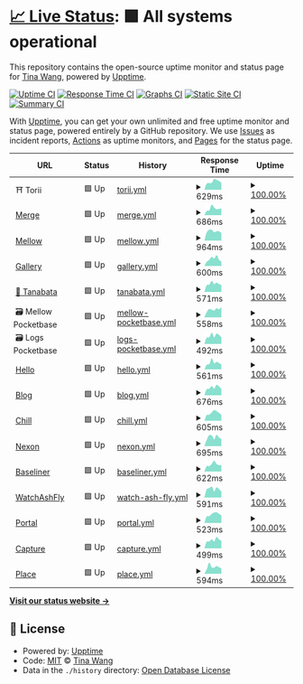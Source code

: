 # [📈 Live Status](https://tinawng.github.io/Upptime): <!--live status--> **🟩 All systems operational**

This repository contains the open-source uptime monitor and status page for [Tina Wang](tina.cafe), powered by [Upptime](https://github.com/upptime/upptime).

[![Uptime CI](https://github.com/tinawng/Upptime/workflows/Uptime%20CI/badge.svg)](https://github.com/tinawng/Upptime/actions?query=workflow%3A%22Uptime+CI%22)
[![Response Time CI](https://github.com/tinawng/Upptime/workflows/Response%20Time%20CI/badge.svg)](https://github.com/tinawng/Upptime/actions?query=workflow%3A%22Response+Time+CI%22)
[![Graphs CI](https://github.com/tinawng/Upptime/workflows/Graphs%20CI/badge.svg)](https://github.com/tinawng/Upptime/actions?query=workflow%3A%22Graphs+CI%22)
[![Static Site CI](https://github.com/tinawng/Upptime/workflows/Static%20Site%20CI/badge.svg)](https://github.com/tinawng/Upptime/actions?query=workflow%3A%22Static+Site+CI%22)
[![Summary CI](https://github.com/tinawng/Upptime/workflows/Summary%20CI/badge.svg)](https://github.com/tinawng/Upptime/actions?query=workflow%3A%22Summary+CI%22)

With [Upptime](https://upptime.js.org), you can get your own unlimited and free uptime monitor and status page, powered entirely by a GitHub repository. We use [Issues](https://github.com/tinawng/Upptime/issues) as incident reports, [Actions](https://github.com/tinawng/Upptime/actions) as uptime monitors, and [Pages](https://tinawng.github.io/Upptime) for the status page.

<!--start: status pages-->
<!-- This summary is generated by Upptime (https://github.com/upptime/upptime) -->
<!-- Do not edit this manually, your changes will be overwritten -->
<!-- prettier-ignore -->
| URL | Status | History | Response Time | Uptime |
| --- | ------ | ------- | ------------- | ------ |
| <img alt="" src="https://icons.duckduckgo.com/ip3/null.ico" height="13"> ⛩️ Torii | 🟩 Up | [torii.yml](https://github.com/tinawng/upptime/commits/HEAD/history/torii.yml) | <details><summary><img alt="Response time graph" src="./graphs/torii/response-time-week.png" height="20"> 629ms</summary><br><a href="https://tinawng.github.io/Upptime/history/torii"><img alt="Response time 718" src="https://img.shields.io/endpoint?url=https%3A%2F%2Fraw.githubusercontent.com%2Ftinawng%2Fupptime%2FHEAD%2Fapi%2Ftorii%2Fresponse-time.json"></a><br><a href="https://tinawng.github.io/Upptime/history/torii"><img alt="24-hour response time 539" src="https://img.shields.io/endpoint?url=https%3A%2F%2Fraw.githubusercontent.com%2Ftinawng%2Fupptime%2FHEAD%2Fapi%2Ftorii%2Fresponse-time-day.json"></a><br><a href="https://tinawng.github.io/Upptime/history/torii"><img alt="7-day response time 629" src="https://img.shields.io/endpoint?url=https%3A%2F%2Fraw.githubusercontent.com%2Ftinawng%2Fupptime%2FHEAD%2Fapi%2Ftorii%2Fresponse-time-week.json"></a><br><a href="https://tinawng.github.io/Upptime/history/torii"><img alt="30-day response time 670" src="https://img.shields.io/endpoint?url=https%3A%2F%2Fraw.githubusercontent.com%2Ftinawng%2Fupptime%2FHEAD%2Fapi%2Ftorii%2Fresponse-time-month.json"></a><br><a href="https://tinawng.github.io/Upptime/history/torii"><img alt="1-year response time 718" src="https://img.shields.io/endpoint?url=https%3A%2F%2Fraw.githubusercontent.com%2Ftinawng%2Fupptime%2FHEAD%2Fapi%2Ftorii%2Fresponse-time-year.json"></a></details> | <details><summary><a href="https://tinawng.github.io/Upptime/history/torii">100.00%</a></summary><a href="https://tinawng.github.io/Upptime/history/torii"><img alt="All-time uptime 51.62%" src="https://img.shields.io/endpoint?url=https%3A%2F%2Fraw.githubusercontent.com%2Ftinawng%2Fupptime%2FHEAD%2Fapi%2Ftorii%2Fuptime.json"></a><br><a href="https://tinawng.github.io/Upptime/history/torii"><img alt="24-hour uptime 100.00%" src="https://img.shields.io/endpoint?url=https%3A%2F%2Fraw.githubusercontent.com%2Ftinawng%2Fupptime%2FHEAD%2Fapi%2Ftorii%2Fuptime-day.json"></a><br><a href="https://tinawng.github.io/Upptime/history/torii"><img alt="7-day uptime 100.00%" src="https://img.shields.io/endpoint?url=https%3A%2F%2Fraw.githubusercontent.com%2Ftinawng%2Fupptime%2FHEAD%2Fapi%2Ftorii%2Fuptime-week.json"></a><br><a href="https://tinawng.github.io/Upptime/history/torii"><img alt="30-day uptime 100.00%" src="https://img.shields.io/endpoint?url=https%3A%2F%2Fraw.githubusercontent.com%2Ftinawng%2Fupptime%2FHEAD%2Fapi%2Ftorii%2Fuptime-month.json"></a><br><a href="https://tinawng.github.io/Upptime/history/torii"><img alt="1-year uptime 51.62%" src="https://img.shields.io/endpoint?url=https%3A%2F%2Fraw.githubusercontent.com%2Ftinawng%2Fupptime%2FHEAD%2Fapi%2Ftorii%2Fuptime-year.json"></a></details>
| <img alt="" src="https://icons.duckduckgo.com/ip3/merge.tina.cafe.ico" height="13"> [Merge](https://merge.tina.cafe/) | 🟩 Up | [merge.yml](https://github.com/tinawng/upptime/commits/HEAD/history/merge.yml) | <details><summary><img alt="Response time graph" src="./graphs/merge/response-time-week.png" height="20"> 686ms</summary><br><a href="https://tinawng.github.io/Upptime/history/merge"><img alt="Response time 676" src="https://img.shields.io/endpoint?url=https%3A%2F%2Fraw.githubusercontent.com%2Ftinawng%2Fupptime%2FHEAD%2Fapi%2Fmerge%2Fresponse-time.json"></a><br><a href="https://tinawng.github.io/Upptime/history/merge"><img alt="24-hour response time 705" src="https://img.shields.io/endpoint?url=https%3A%2F%2Fraw.githubusercontent.com%2Ftinawng%2Fupptime%2FHEAD%2Fapi%2Fmerge%2Fresponse-time-day.json"></a><br><a href="https://tinawng.github.io/Upptime/history/merge"><img alt="7-day response time 686" src="https://img.shields.io/endpoint?url=https%3A%2F%2Fraw.githubusercontent.com%2Ftinawng%2Fupptime%2FHEAD%2Fapi%2Fmerge%2Fresponse-time-week.json"></a><br><a href="https://tinawng.github.io/Upptime/history/merge"><img alt="30-day response time 656" src="https://img.shields.io/endpoint?url=https%3A%2F%2Fraw.githubusercontent.com%2Ftinawng%2Fupptime%2FHEAD%2Fapi%2Fmerge%2Fresponse-time-month.json"></a><br><a href="https://tinawng.github.io/Upptime/history/merge"><img alt="1-year response time 676" src="https://img.shields.io/endpoint?url=https%3A%2F%2Fraw.githubusercontent.com%2Ftinawng%2Fupptime%2FHEAD%2Fapi%2Fmerge%2Fresponse-time-year.json"></a></details> | <details><summary><a href="https://tinawng.github.io/Upptime/history/merge">100.00%</a></summary><a href="https://tinawng.github.io/Upptime/history/merge"><img alt="All-time uptime 100.00%" src="https://img.shields.io/endpoint?url=https%3A%2F%2Fraw.githubusercontent.com%2Ftinawng%2Fupptime%2FHEAD%2Fapi%2Fmerge%2Fuptime.json"></a><br><a href="https://tinawng.github.io/Upptime/history/merge"><img alt="24-hour uptime 100.00%" src="https://img.shields.io/endpoint?url=https%3A%2F%2Fraw.githubusercontent.com%2Ftinawng%2Fupptime%2FHEAD%2Fapi%2Fmerge%2Fuptime-day.json"></a><br><a href="https://tinawng.github.io/Upptime/history/merge"><img alt="7-day uptime 100.00%" src="https://img.shields.io/endpoint?url=https%3A%2F%2Fraw.githubusercontent.com%2Ftinawng%2Fupptime%2FHEAD%2Fapi%2Fmerge%2Fuptime-week.json"></a><br><a href="https://tinawng.github.io/Upptime/history/merge"><img alt="30-day uptime 100.00%" src="https://img.shields.io/endpoint?url=https%3A%2F%2Fraw.githubusercontent.com%2Ftinawng%2Fupptime%2FHEAD%2Fapi%2Fmerge%2Fuptime-month.json"></a><br><a href="https://tinawng.github.io/Upptime/history/merge"><img alt="1-year uptime 100.00%" src="https://img.shields.io/endpoint?url=https%3A%2F%2Fraw.githubusercontent.com%2Ftinawng%2Fupptime%2FHEAD%2Fapi%2Fmerge%2Fuptime-year.json"></a></details>
| <img alt="" src="https://icons.duckduckgo.com/ip3/mellow.tina.cafe.ico" height="13"> [Mellow](https://mellow.tina.cafe/) | 🟩 Up | [mellow.yml](https://github.com/tinawng/upptime/commits/HEAD/history/mellow.yml) | <details><summary><img alt="Response time graph" src="./graphs/mellow/response-time-week.png" height="20"> 964ms</summary><br><a href="https://tinawng.github.io/Upptime/history/mellow"><img alt="Response time 805" src="https://img.shields.io/endpoint?url=https%3A%2F%2Fraw.githubusercontent.com%2Ftinawng%2Fupptime%2FHEAD%2Fapi%2Fmellow%2Fresponse-time.json"></a><br><a href="https://tinawng.github.io/Upptime/history/mellow"><img alt="24-hour response time 790" src="https://img.shields.io/endpoint?url=https%3A%2F%2Fraw.githubusercontent.com%2Ftinawng%2Fupptime%2FHEAD%2Fapi%2Fmellow%2Fresponse-time-day.json"></a><br><a href="https://tinawng.github.io/Upptime/history/mellow"><img alt="7-day response time 964" src="https://img.shields.io/endpoint?url=https%3A%2F%2Fraw.githubusercontent.com%2Ftinawng%2Fupptime%2FHEAD%2Fapi%2Fmellow%2Fresponse-time-week.json"></a><br><a href="https://tinawng.github.io/Upptime/history/mellow"><img alt="30-day response time 1031" src="https://img.shields.io/endpoint?url=https%3A%2F%2Fraw.githubusercontent.com%2Ftinawng%2Fupptime%2FHEAD%2Fapi%2Fmellow%2Fresponse-time-month.json"></a><br><a href="https://tinawng.github.io/Upptime/history/mellow"><img alt="1-year response time 805" src="https://img.shields.io/endpoint?url=https%3A%2F%2Fraw.githubusercontent.com%2Ftinawng%2Fupptime%2FHEAD%2Fapi%2Fmellow%2Fresponse-time-year.json"></a></details> | <details><summary><a href="https://tinawng.github.io/Upptime/history/mellow">100.00%</a></summary><a href="https://tinawng.github.io/Upptime/history/mellow"><img alt="All-time uptime 99.99%" src="https://img.shields.io/endpoint?url=https%3A%2F%2Fraw.githubusercontent.com%2Ftinawng%2Fupptime%2FHEAD%2Fapi%2Fmellow%2Fuptime.json"></a><br><a href="https://tinawng.github.io/Upptime/history/mellow"><img alt="24-hour uptime 100.00%" src="https://img.shields.io/endpoint?url=https%3A%2F%2Fraw.githubusercontent.com%2Ftinawng%2Fupptime%2FHEAD%2Fapi%2Fmellow%2Fuptime-day.json"></a><br><a href="https://tinawng.github.io/Upptime/history/mellow"><img alt="7-day uptime 100.00%" src="https://img.shields.io/endpoint?url=https%3A%2F%2Fraw.githubusercontent.com%2Ftinawng%2Fupptime%2FHEAD%2Fapi%2Fmellow%2Fuptime-week.json"></a><br><a href="https://tinawng.github.io/Upptime/history/mellow"><img alt="30-day uptime 100.00%" src="https://img.shields.io/endpoint?url=https%3A%2F%2Fraw.githubusercontent.com%2Ftinawng%2Fupptime%2FHEAD%2Fapi%2Fmellow%2Fuptime-month.json"></a><br><a href="https://tinawng.github.io/Upptime/history/mellow"><img alt="1-year uptime 99.99%" src="https://img.shields.io/endpoint?url=https%3A%2F%2Fraw.githubusercontent.com%2Ftinawng%2Fupptime%2FHEAD%2Fapi%2Fmellow%2Fuptime-year.json"></a></details>
| <img alt="" src="https://icons.duckduckgo.com/ip3/gallery.tina.cafe.ico" height="13"> [Gallery](https://gallery.tina.cafe/) | 🟩 Up | [gallery.yml](https://github.com/tinawng/upptime/commits/HEAD/history/gallery.yml) | <details><summary><img alt="Response time graph" src="./graphs/gallery/response-time-week.png" height="20"> 600ms</summary><br><a href="https://tinawng.github.io/Upptime/history/gallery"><img alt="Response time 647" src="https://img.shields.io/endpoint?url=https%3A%2F%2Fraw.githubusercontent.com%2Ftinawng%2Fupptime%2FHEAD%2Fapi%2Fgallery%2Fresponse-time.json"></a><br><a href="https://tinawng.github.io/Upptime/history/gallery"><img alt="24-hour response time 383" src="https://img.shields.io/endpoint?url=https%3A%2F%2Fraw.githubusercontent.com%2Ftinawng%2Fupptime%2FHEAD%2Fapi%2Fgallery%2Fresponse-time-day.json"></a><br><a href="https://tinawng.github.io/Upptime/history/gallery"><img alt="7-day response time 600" src="https://img.shields.io/endpoint?url=https%3A%2F%2Fraw.githubusercontent.com%2Ftinawng%2Fupptime%2FHEAD%2Fapi%2Fgallery%2Fresponse-time-week.json"></a><br><a href="https://tinawng.github.io/Upptime/history/gallery"><img alt="30-day response time 625" src="https://img.shields.io/endpoint?url=https%3A%2F%2Fraw.githubusercontent.com%2Ftinawng%2Fupptime%2FHEAD%2Fapi%2Fgallery%2Fresponse-time-month.json"></a><br><a href="https://tinawng.github.io/Upptime/history/gallery"><img alt="1-year response time 647" src="https://img.shields.io/endpoint?url=https%3A%2F%2Fraw.githubusercontent.com%2Ftinawng%2Fupptime%2FHEAD%2Fapi%2Fgallery%2Fresponse-time-year.json"></a></details> | <details><summary><a href="https://tinawng.github.io/Upptime/history/gallery">100.00%</a></summary><a href="https://tinawng.github.io/Upptime/history/gallery"><img alt="All-time uptime 99.97%" src="https://img.shields.io/endpoint?url=https%3A%2F%2Fraw.githubusercontent.com%2Ftinawng%2Fupptime%2FHEAD%2Fapi%2Fgallery%2Fuptime.json"></a><br><a href="https://tinawng.github.io/Upptime/history/gallery"><img alt="24-hour uptime 100.00%" src="https://img.shields.io/endpoint?url=https%3A%2F%2Fraw.githubusercontent.com%2Ftinawng%2Fupptime%2FHEAD%2Fapi%2Fgallery%2Fuptime-day.json"></a><br><a href="https://tinawng.github.io/Upptime/history/gallery"><img alt="7-day uptime 100.00%" src="https://img.shields.io/endpoint?url=https%3A%2F%2Fraw.githubusercontent.com%2Ftinawng%2Fupptime%2FHEAD%2Fapi%2Fgallery%2Fuptime-week.json"></a><br><a href="https://tinawng.github.io/Upptime/history/gallery"><img alt="30-day uptime 100.00%" src="https://img.shields.io/endpoint?url=https%3A%2F%2Fraw.githubusercontent.com%2Ftinawng%2Fupptime%2FHEAD%2Fapi%2Fgallery%2Fuptime-month.json"></a><br><a href="https://tinawng.github.io/Upptime/history/gallery"><img alt="1-year uptime 99.97%" src="https://img.shields.io/endpoint?url=https%3A%2F%2Fraw.githubusercontent.com%2Ftinawng%2Fupptime%2FHEAD%2Fapi%2Fgallery%2Fuptime-year.json"></a></details>
| <img alt="" src="https://icons.duckduckgo.com/ip3/tanabata.tina.cafe.ico" height="13"> [🎋 Tanabata](https://tanabata.tina.cafe/ping) | 🟩 Up | [tanabata.yml](https://github.com/tinawng/upptime/commits/HEAD/history/tanabata.yml) | <details><summary><img alt="Response time graph" src="./graphs/tanabata/response-time-week.png" height="20"> 571ms</summary><br><a href="https://tinawng.github.io/Upptime/history/tanabata"><img alt="Response time 646" src="https://img.shields.io/endpoint?url=https%3A%2F%2Fraw.githubusercontent.com%2Ftinawng%2Fupptime%2FHEAD%2Fapi%2Ftanabata%2Fresponse-time.json"></a><br><a href="https://tinawng.github.io/Upptime/history/tanabata"><img alt="24-hour response time 485" src="https://img.shields.io/endpoint?url=https%3A%2F%2Fraw.githubusercontent.com%2Ftinawng%2Fupptime%2FHEAD%2Fapi%2Ftanabata%2Fresponse-time-day.json"></a><br><a href="https://tinawng.github.io/Upptime/history/tanabata"><img alt="7-day response time 571" src="https://img.shields.io/endpoint?url=https%3A%2F%2Fraw.githubusercontent.com%2Ftinawng%2Fupptime%2FHEAD%2Fapi%2Ftanabata%2Fresponse-time-week.json"></a><br><a href="https://tinawng.github.io/Upptime/history/tanabata"><img alt="30-day response time 654" src="https://img.shields.io/endpoint?url=https%3A%2F%2Fraw.githubusercontent.com%2Ftinawng%2Fupptime%2FHEAD%2Fapi%2Ftanabata%2Fresponse-time-month.json"></a><br><a href="https://tinawng.github.io/Upptime/history/tanabata"><img alt="1-year response time 646" src="https://img.shields.io/endpoint?url=https%3A%2F%2Fraw.githubusercontent.com%2Ftinawng%2Fupptime%2FHEAD%2Fapi%2Ftanabata%2Fresponse-time-year.json"></a></details> | <details><summary><a href="https://tinawng.github.io/Upptime/history/tanabata">100.00%</a></summary><a href="https://tinawng.github.io/Upptime/history/tanabata"><img alt="All-time uptime 99.94%" src="https://img.shields.io/endpoint?url=https%3A%2F%2Fraw.githubusercontent.com%2Ftinawng%2Fupptime%2FHEAD%2Fapi%2Ftanabata%2Fuptime.json"></a><br><a href="https://tinawng.github.io/Upptime/history/tanabata"><img alt="24-hour uptime 100.00%" src="https://img.shields.io/endpoint?url=https%3A%2F%2Fraw.githubusercontent.com%2Ftinawng%2Fupptime%2FHEAD%2Fapi%2Ftanabata%2Fuptime-day.json"></a><br><a href="https://tinawng.github.io/Upptime/history/tanabata"><img alt="7-day uptime 100.00%" src="https://img.shields.io/endpoint?url=https%3A%2F%2Fraw.githubusercontent.com%2Ftinawng%2Fupptime%2FHEAD%2Fapi%2Ftanabata%2Fuptime-week.json"></a><br><a href="https://tinawng.github.io/Upptime/history/tanabata"><img alt="30-day uptime 100.00%" src="https://img.shields.io/endpoint?url=https%3A%2F%2Fraw.githubusercontent.com%2Ftinawng%2Fupptime%2FHEAD%2Fapi%2Ftanabata%2Fuptime-month.json"></a><br><a href="https://tinawng.github.io/Upptime/history/tanabata"><img alt="1-year uptime 99.94%" src="https://img.shields.io/endpoint?url=https%3A%2F%2Fraw.githubusercontent.com%2Ftinawng%2Fupptime%2FHEAD%2Fapi%2Ftanabata%2Fuptime-year.json"></a></details>
| <img alt="" src="https://icons.duckduckgo.com/ip3/null.ico" height="13"> 🗃️ Mellow Pocketbase | 🟩 Up | [mellow-pocketbase.yml](https://github.com/tinawng/upptime/commits/HEAD/history/mellow-pocketbase.yml) | <details><summary><img alt="Response time graph" src="./graphs/mellow-pocketbase/response-time-week.png" height="20"> 558ms</summary><br><a href="https://tinawng.github.io/Upptime/history/mellow-pocketbase"><img alt="Response time 635" src="https://img.shields.io/endpoint?url=https%3A%2F%2Fraw.githubusercontent.com%2Ftinawng%2Fupptime%2FHEAD%2Fapi%2Fmellow-pocketbase%2Fresponse-time.json"></a><br><a href="https://tinawng.github.io/Upptime/history/mellow-pocketbase"><img alt="24-hour response time 732" src="https://img.shields.io/endpoint?url=https%3A%2F%2Fraw.githubusercontent.com%2Ftinawng%2Fupptime%2FHEAD%2Fapi%2Fmellow-pocketbase%2Fresponse-time-day.json"></a><br><a href="https://tinawng.github.io/Upptime/history/mellow-pocketbase"><img alt="7-day response time 558" src="https://img.shields.io/endpoint?url=https%3A%2F%2Fraw.githubusercontent.com%2Ftinawng%2Fupptime%2FHEAD%2Fapi%2Fmellow-pocketbase%2Fresponse-time-week.json"></a><br><a href="https://tinawng.github.io/Upptime/history/mellow-pocketbase"><img alt="30-day response time 593" src="https://img.shields.io/endpoint?url=https%3A%2F%2Fraw.githubusercontent.com%2Ftinawng%2Fupptime%2FHEAD%2Fapi%2Fmellow-pocketbase%2Fresponse-time-month.json"></a><br><a href="https://tinawng.github.io/Upptime/history/mellow-pocketbase"><img alt="1-year response time 635" src="https://img.shields.io/endpoint?url=https%3A%2F%2Fraw.githubusercontent.com%2Ftinawng%2Fupptime%2FHEAD%2Fapi%2Fmellow-pocketbase%2Fresponse-time-year.json"></a></details> | <details><summary><a href="https://tinawng.github.io/Upptime/history/mellow-pocketbase">100.00%</a></summary><a href="https://tinawng.github.io/Upptime/history/mellow-pocketbase"><img alt="All-time uptime 99.89%" src="https://img.shields.io/endpoint?url=https%3A%2F%2Fraw.githubusercontent.com%2Ftinawng%2Fupptime%2FHEAD%2Fapi%2Fmellow-pocketbase%2Fuptime.json"></a><br><a href="https://tinawng.github.io/Upptime/history/mellow-pocketbase"><img alt="24-hour uptime 100.00%" src="https://img.shields.io/endpoint?url=https%3A%2F%2Fraw.githubusercontent.com%2Ftinawng%2Fupptime%2FHEAD%2Fapi%2Fmellow-pocketbase%2Fuptime-day.json"></a><br><a href="https://tinawng.github.io/Upptime/history/mellow-pocketbase"><img alt="7-day uptime 100.00%" src="https://img.shields.io/endpoint?url=https%3A%2F%2Fraw.githubusercontent.com%2Ftinawng%2Fupptime%2FHEAD%2Fapi%2Fmellow-pocketbase%2Fuptime-week.json"></a><br><a href="https://tinawng.github.io/Upptime/history/mellow-pocketbase"><img alt="30-day uptime 100.00%" src="https://img.shields.io/endpoint?url=https%3A%2F%2Fraw.githubusercontent.com%2Ftinawng%2Fupptime%2FHEAD%2Fapi%2Fmellow-pocketbase%2Fuptime-month.json"></a><br><a href="https://tinawng.github.io/Upptime/history/mellow-pocketbase"><img alt="1-year uptime 99.89%" src="https://img.shields.io/endpoint?url=https%3A%2F%2Fraw.githubusercontent.com%2Ftinawng%2Fupptime%2FHEAD%2Fapi%2Fmellow-pocketbase%2Fuptime-year.json"></a></details>
| <img alt="" src="https://icons.duckduckgo.com/ip3/null.ico" height="13"> 🗃️ Logs Pocketbase | 🟩 Up | [logs-pocketbase.yml](https://github.com/tinawng/upptime/commits/HEAD/history/logs-pocketbase.yml) | <details><summary><img alt="Response time graph" src="./graphs/logs-pocketbase/response-time-week.png" height="20"> 492ms</summary><br><a href="https://tinawng.github.io/Upptime/history/logs-pocketbase"><img alt="Response time 623" src="https://img.shields.io/endpoint?url=https%3A%2F%2Fraw.githubusercontent.com%2Ftinawng%2Fupptime%2FHEAD%2Fapi%2Flogs-pocketbase%2Fresponse-time.json"></a><br><a href="https://tinawng.github.io/Upptime/history/logs-pocketbase"><img alt="24-hour response time 393" src="https://img.shields.io/endpoint?url=https%3A%2F%2Fraw.githubusercontent.com%2Ftinawng%2Fupptime%2FHEAD%2Fapi%2Flogs-pocketbase%2Fresponse-time-day.json"></a><br><a href="https://tinawng.github.io/Upptime/history/logs-pocketbase"><img alt="7-day response time 492" src="https://img.shields.io/endpoint?url=https%3A%2F%2Fraw.githubusercontent.com%2Ftinawng%2Fupptime%2FHEAD%2Fapi%2Flogs-pocketbase%2Fresponse-time-week.json"></a><br><a href="https://tinawng.github.io/Upptime/history/logs-pocketbase"><img alt="30-day response time 582" src="https://img.shields.io/endpoint?url=https%3A%2F%2Fraw.githubusercontent.com%2Ftinawng%2Fupptime%2FHEAD%2Fapi%2Flogs-pocketbase%2Fresponse-time-month.json"></a><br><a href="https://tinawng.github.io/Upptime/history/logs-pocketbase"><img alt="1-year response time 623" src="https://img.shields.io/endpoint?url=https%3A%2F%2Fraw.githubusercontent.com%2Ftinawng%2Fupptime%2FHEAD%2Fapi%2Flogs-pocketbase%2Fresponse-time-year.json"></a></details> | <details><summary><a href="https://tinawng.github.io/Upptime/history/logs-pocketbase">100.00%</a></summary><a href="https://tinawng.github.io/Upptime/history/logs-pocketbase"><img alt="All-time uptime 99.89%" src="https://img.shields.io/endpoint?url=https%3A%2F%2Fraw.githubusercontent.com%2Ftinawng%2Fupptime%2FHEAD%2Fapi%2Flogs-pocketbase%2Fuptime.json"></a><br><a href="https://tinawng.github.io/Upptime/history/logs-pocketbase"><img alt="24-hour uptime 100.00%" src="https://img.shields.io/endpoint?url=https%3A%2F%2Fraw.githubusercontent.com%2Ftinawng%2Fupptime%2FHEAD%2Fapi%2Flogs-pocketbase%2Fuptime-day.json"></a><br><a href="https://tinawng.github.io/Upptime/history/logs-pocketbase"><img alt="7-day uptime 100.00%" src="https://img.shields.io/endpoint?url=https%3A%2F%2Fraw.githubusercontent.com%2Ftinawng%2Fupptime%2FHEAD%2Fapi%2Flogs-pocketbase%2Fuptime-week.json"></a><br><a href="https://tinawng.github.io/Upptime/history/logs-pocketbase"><img alt="30-day uptime 100.00%" src="https://img.shields.io/endpoint?url=https%3A%2F%2Fraw.githubusercontent.com%2Ftinawng%2Fupptime%2FHEAD%2Fapi%2Flogs-pocketbase%2Fuptime-month.json"></a><br><a href="https://tinawng.github.io/Upptime/history/logs-pocketbase"><img alt="1-year uptime 99.89%" src="https://img.shields.io/endpoint?url=https%3A%2F%2Fraw.githubusercontent.com%2Ftinawng%2Fupptime%2FHEAD%2Fapi%2Flogs-pocketbase%2Fuptime-year.json"></a></details>
| <img alt="" src="https://icons.duckduckgo.com/ip3/www.tina.cafe.ico" height="13"> [Hello](https://www.tina.cafe/) | 🟩 Up | [hello.yml](https://github.com/tinawng/upptime/commits/HEAD/history/hello.yml) | <details><summary><img alt="Response time graph" src="./graphs/hello/response-time-week.png" height="20"> 561ms</summary><br><a href="https://tinawng.github.io/Upptime/history/hello"><img alt="Response time 634" src="https://img.shields.io/endpoint?url=https%3A%2F%2Fraw.githubusercontent.com%2Ftinawng%2Fupptime%2FHEAD%2Fapi%2Fhello%2Fresponse-time.json"></a><br><a href="https://tinawng.github.io/Upptime/history/hello"><img alt="24-hour response time 405" src="https://img.shields.io/endpoint?url=https%3A%2F%2Fraw.githubusercontent.com%2Ftinawng%2Fupptime%2FHEAD%2Fapi%2Fhello%2Fresponse-time-day.json"></a><br><a href="https://tinawng.github.io/Upptime/history/hello"><img alt="7-day response time 561" src="https://img.shields.io/endpoint?url=https%3A%2F%2Fraw.githubusercontent.com%2Ftinawng%2Fupptime%2FHEAD%2Fapi%2Fhello%2Fresponse-time-week.json"></a><br><a href="https://tinawng.github.io/Upptime/history/hello"><img alt="30-day response time 654" src="https://img.shields.io/endpoint?url=https%3A%2F%2Fraw.githubusercontent.com%2Ftinawng%2Fupptime%2FHEAD%2Fapi%2Fhello%2Fresponse-time-month.json"></a><br><a href="https://tinawng.github.io/Upptime/history/hello"><img alt="1-year response time 634" src="https://img.shields.io/endpoint?url=https%3A%2F%2Fraw.githubusercontent.com%2Ftinawng%2Fupptime%2FHEAD%2Fapi%2Fhello%2Fresponse-time-year.json"></a></details> | <details><summary><a href="https://tinawng.github.io/Upptime/history/hello">100.00%</a></summary><a href="https://tinawng.github.io/Upptime/history/hello"><img alt="All-time uptime 99.94%" src="https://img.shields.io/endpoint?url=https%3A%2F%2Fraw.githubusercontent.com%2Ftinawng%2Fupptime%2FHEAD%2Fapi%2Fhello%2Fuptime.json"></a><br><a href="https://tinawng.github.io/Upptime/history/hello"><img alt="24-hour uptime 100.00%" src="https://img.shields.io/endpoint?url=https%3A%2F%2Fraw.githubusercontent.com%2Ftinawng%2Fupptime%2FHEAD%2Fapi%2Fhello%2Fuptime-day.json"></a><br><a href="https://tinawng.github.io/Upptime/history/hello"><img alt="7-day uptime 100.00%" src="https://img.shields.io/endpoint?url=https%3A%2F%2Fraw.githubusercontent.com%2Ftinawng%2Fupptime%2FHEAD%2Fapi%2Fhello%2Fuptime-week.json"></a><br><a href="https://tinawng.github.io/Upptime/history/hello"><img alt="30-day uptime 100.00%" src="https://img.shields.io/endpoint?url=https%3A%2F%2Fraw.githubusercontent.com%2Ftinawng%2Fupptime%2FHEAD%2Fapi%2Fhello%2Fuptime-month.json"></a><br><a href="https://tinawng.github.io/Upptime/history/hello"><img alt="1-year uptime 99.94%" src="https://img.shields.io/endpoint?url=https%3A%2F%2Fraw.githubusercontent.com%2Ftinawng%2Fupptime%2FHEAD%2Fapi%2Fhello%2Fuptime-year.json"></a></details>
| <img alt="" src="https://icons.duckduckgo.com/ip3/blog.tina.cafe.ico" height="13"> [Blog](https://blog.tina.cafe/) | 🟩 Up | [blog.yml](https://github.com/tinawng/upptime/commits/HEAD/history/blog.yml) | <details><summary><img alt="Response time graph" src="./graphs/blog/response-time-week.png" height="20"> 676ms</summary><br><a href="https://tinawng.github.io/Upptime/history/blog"><img alt="Response time 811" src="https://img.shields.io/endpoint?url=https%3A%2F%2Fraw.githubusercontent.com%2Ftinawng%2Fupptime%2FHEAD%2Fapi%2Fblog%2Fresponse-time.json"></a><br><a href="https://tinawng.github.io/Upptime/history/blog"><img alt="24-hour response time 555" src="https://img.shields.io/endpoint?url=https%3A%2F%2Fraw.githubusercontent.com%2Ftinawng%2Fupptime%2FHEAD%2Fapi%2Fblog%2Fresponse-time-day.json"></a><br><a href="https://tinawng.github.io/Upptime/history/blog"><img alt="7-day response time 676" src="https://img.shields.io/endpoint?url=https%3A%2F%2Fraw.githubusercontent.com%2Ftinawng%2Fupptime%2FHEAD%2Fapi%2Fblog%2Fresponse-time-week.json"></a><br><a href="https://tinawng.github.io/Upptime/history/blog"><img alt="30-day response time 770" src="https://img.shields.io/endpoint?url=https%3A%2F%2Fraw.githubusercontent.com%2Ftinawng%2Fupptime%2FHEAD%2Fapi%2Fblog%2Fresponse-time-month.json"></a><br><a href="https://tinawng.github.io/Upptime/history/blog"><img alt="1-year response time 811" src="https://img.shields.io/endpoint?url=https%3A%2F%2Fraw.githubusercontent.com%2Ftinawng%2Fupptime%2FHEAD%2Fapi%2Fblog%2Fresponse-time-year.json"></a></details> | <details><summary><a href="https://tinawng.github.io/Upptime/history/blog">100.00%</a></summary><a href="https://tinawng.github.io/Upptime/history/blog"><img alt="All-time uptime 99.94%" src="https://img.shields.io/endpoint?url=https%3A%2F%2Fraw.githubusercontent.com%2Ftinawng%2Fupptime%2FHEAD%2Fapi%2Fblog%2Fuptime.json"></a><br><a href="https://tinawng.github.io/Upptime/history/blog"><img alt="24-hour uptime 100.00%" src="https://img.shields.io/endpoint?url=https%3A%2F%2Fraw.githubusercontent.com%2Ftinawng%2Fupptime%2FHEAD%2Fapi%2Fblog%2Fuptime-day.json"></a><br><a href="https://tinawng.github.io/Upptime/history/blog"><img alt="7-day uptime 100.00%" src="https://img.shields.io/endpoint?url=https%3A%2F%2Fraw.githubusercontent.com%2Ftinawng%2Fupptime%2FHEAD%2Fapi%2Fblog%2Fuptime-week.json"></a><br><a href="https://tinawng.github.io/Upptime/history/blog"><img alt="30-day uptime 100.00%" src="https://img.shields.io/endpoint?url=https%3A%2F%2Fraw.githubusercontent.com%2Ftinawng%2Fupptime%2FHEAD%2Fapi%2Fblog%2Fuptime-month.json"></a><br><a href="https://tinawng.github.io/Upptime/history/blog"><img alt="1-year uptime 99.94%" src="https://img.shields.io/endpoint?url=https%3A%2F%2Fraw.githubusercontent.com%2Ftinawng%2Fupptime%2FHEAD%2Fapi%2Fblog%2Fuptime-year.json"></a></details>
| <img alt="" src="https://icons.duckduckgo.com/ip3/chill.tina.cafe.ico" height="13"> [Chill](https://chill.tina.cafe/) | 🟩 Up | [chill.yml](https://github.com/tinawng/upptime/commits/HEAD/history/chill.yml) | <details><summary><img alt="Response time graph" src="./graphs/chill/response-time-week.png" height="20"> 605ms</summary><br><a href="https://tinawng.github.io/Upptime/history/chill"><img alt="Response time 698" src="https://img.shields.io/endpoint?url=https%3A%2F%2Fraw.githubusercontent.com%2Ftinawng%2Fupptime%2FHEAD%2Fapi%2Fchill%2Fresponse-time.json"></a><br><a href="https://tinawng.github.io/Upptime/history/chill"><img alt="24-hour response time 462" src="https://img.shields.io/endpoint?url=https%3A%2F%2Fraw.githubusercontent.com%2Ftinawng%2Fupptime%2FHEAD%2Fapi%2Fchill%2Fresponse-time-day.json"></a><br><a href="https://tinawng.github.io/Upptime/history/chill"><img alt="7-day response time 605" src="https://img.shields.io/endpoint?url=https%3A%2F%2Fraw.githubusercontent.com%2Ftinawng%2Fupptime%2FHEAD%2Fapi%2Fchill%2Fresponse-time-week.json"></a><br><a href="https://tinawng.github.io/Upptime/history/chill"><img alt="30-day response time 684" src="https://img.shields.io/endpoint?url=https%3A%2F%2Fraw.githubusercontent.com%2Ftinawng%2Fupptime%2FHEAD%2Fapi%2Fchill%2Fresponse-time-month.json"></a><br><a href="https://tinawng.github.io/Upptime/history/chill"><img alt="1-year response time 698" src="https://img.shields.io/endpoint?url=https%3A%2F%2Fraw.githubusercontent.com%2Ftinawng%2Fupptime%2FHEAD%2Fapi%2Fchill%2Fresponse-time-year.json"></a></details> | <details><summary><a href="https://tinawng.github.io/Upptime/history/chill">100.00%</a></summary><a href="https://tinawng.github.io/Upptime/history/chill"><img alt="All-time uptime 99.94%" src="https://img.shields.io/endpoint?url=https%3A%2F%2Fraw.githubusercontent.com%2Ftinawng%2Fupptime%2FHEAD%2Fapi%2Fchill%2Fuptime.json"></a><br><a href="https://tinawng.github.io/Upptime/history/chill"><img alt="24-hour uptime 100.00%" src="https://img.shields.io/endpoint?url=https%3A%2F%2Fraw.githubusercontent.com%2Ftinawng%2Fupptime%2FHEAD%2Fapi%2Fchill%2Fuptime-day.json"></a><br><a href="https://tinawng.github.io/Upptime/history/chill"><img alt="7-day uptime 100.00%" src="https://img.shields.io/endpoint?url=https%3A%2F%2Fraw.githubusercontent.com%2Ftinawng%2Fupptime%2FHEAD%2Fapi%2Fchill%2Fuptime-week.json"></a><br><a href="https://tinawng.github.io/Upptime/history/chill"><img alt="30-day uptime 100.00%" src="https://img.shields.io/endpoint?url=https%3A%2F%2Fraw.githubusercontent.com%2Ftinawng%2Fupptime%2FHEAD%2Fapi%2Fchill%2Fuptime-month.json"></a><br><a href="https://tinawng.github.io/Upptime/history/chill"><img alt="1-year uptime 99.94%" src="https://img.shields.io/endpoint?url=https%3A%2F%2Fraw.githubusercontent.com%2Ftinawng%2Fupptime%2FHEAD%2Fapi%2Fchill%2Fuptime-year.json"></a></details>
| <img alt="" src="https://icons.duckduckgo.com/ip3/nexon.tina.cafe.ico" height="13"> [Nexon](https://nexon.tina.cafe/) | 🟩 Up | [nexon.yml](https://github.com/tinawng/upptime/commits/HEAD/history/nexon.yml) | <details><summary><img alt="Response time graph" src="./graphs/nexon/response-time-week.png" height="20"> 695ms</summary><br><a href="https://tinawng.github.io/Upptime/history/nexon"><img alt="Response time 802" src="https://img.shields.io/endpoint?url=https%3A%2F%2Fraw.githubusercontent.com%2Ftinawng%2Fupptime%2FHEAD%2Fapi%2Fnexon%2Fresponse-time.json"></a><br><a href="https://tinawng.github.io/Upptime/history/nexon"><img alt="24-hour response time 564" src="https://img.shields.io/endpoint?url=https%3A%2F%2Fraw.githubusercontent.com%2Ftinawng%2Fupptime%2FHEAD%2Fapi%2Fnexon%2Fresponse-time-day.json"></a><br><a href="https://tinawng.github.io/Upptime/history/nexon"><img alt="7-day response time 695" src="https://img.shields.io/endpoint?url=https%3A%2F%2Fraw.githubusercontent.com%2Ftinawng%2Fupptime%2FHEAD%2Fapi%2Fnexon%2Fresponse-time-week.json"></a><br><a href="https://tinawng.github.io/Upptime/history/nexon"><img alt="30-day response time 806" src="https://img.shields.io/endpoint?url=https%3A%2F%2Fraw.githubusercontent.com%2Ftinawng%2Fupptime%2FHEAD%2Fapi%2Fnexon%2Fresponse-time-month.json"></a><br><a href="https://tinawng.github.io/Upptime/history/nexon"><img alt="1-year response time 802" src="https://img.shields.io/endpoint?url=https%3A%2F%2Fraw.githubusercontent.com%2Ftinawng%2Fupptime%2FHEAD%2Fapi%2Fnexon%2Fresponse-time-year.json"></a></details> | <details><summary><a href="https://tinawng.github.io/Upptime/history/nexon">100.00%</a></summary><a href="https://tinawng.github.io/Upptime/history/nexon"><img alt="All-time uptime 99.93%" src="https://img.shields.io/endpoint?url=https%3A%2F%2Fraw.githubusercontent.com%2Ftinawng%2Fupptime%2FHEAD%2Fapi%2Fnexon%2Fuptime.json"></a><br><a href="https://tinawng.github.io/Upptime/history/nexon"><img alt="24-hour uptime 100.00%" src="https://img.shields.io/endpoint?url=https%3A%2F%2Fraw.githubusercontent.com%2Ftinawng%2Fupptime%2FHEAD%2Fapi%2Fnexon%2Fuptime-day.json"></a><br><a href="https://tinawng.github.io/Upptime/history/nexon"><img alt="7-day uptime 100.00%" src="https://img.shields.io/endpoint?url=https%3A%2F%2Fraw.githubusercontent.com%2Ftinawng%2Fupptime%2FHEAD%2Fapi%2Fnexon%2Fuptime-week.json"></a><br><a href="https://tinawng.github.io/Upptime/history/nexon"><img alt="30-day uptime 100.00%" src="https://img.shields.io/endpoint?url=https%3A%2F%2Fraw.githubusercontent.com%2Ftinawng%2Fupptime%2FHEAD%2Fapi%2Fnexon%2Fuptime-month.json"></a><br><a href="https://tinawng.github.io/Upptime/history/nexon"><img alt="1-year uptime 99.93%" src="https://img.shields.io/endpoint?url=https%3A%2F%2Fraw.githubusercontent.com%2Ftinawng%2Fupptime%2FHEAD%2Fapi%2Fnexon%2Fuptime-year.json"></a></details>
| <img alt="" src="https://icons.duckduckgo.com/ip3/baseliner.tina.cafe.ico" height="13"> [Baseliner](https://baseliner.tina.cafe/) | 🟩 Up | [baseliner.yml](https://github.com/tinawng/upptime/commits/HEAD/history/baseliner.yml) | <details><summary><img alt="Response time graph" src="./graphs/baseliner/response-time-week.png" height="20"> 622ms</summary><br><a href="https://tinawng.github.io/Upptime/history/baseliner"><img alt="Response time 642" src="https://img.shields.io/endpoint?url=https%3A%2F%2Fraw.githubusercontent.com%2Ftinawng%2Fupptime%2FHEAD%2Fapi%2Fbaseliner%2Fresponse-time.json"></a><br><a href="https://tinawng.github.io/Upptime/history/baseliner"><img alt="24-hour response time 573" src="https://img.shields.io/endpoint?url=https%3A%2F%2Fraw.githubusercontent.com%2Ftinawng%2Fupptime%2FHEAD%2Fapi%2Fbaseliner%2Fresponse-time-day.json"></a><br><a href="https://tinawng.github.io/Upptime/history/baseliner"><img alt="7-day response time 622" src="https://img.shields.io/endpoint?url=https%3A%2F%2Fraw.githubusercontent.com%2Ftinawng%2Fupptime%2FHEAD%2Fapi%2Fbaseliner%2Fresponse-time-week.json"></a><br><a href="https://tinawng.github.io/Upptime/history/baseliner"><img alt="30-day response time 588" src="https://img.shields.io/endpoint?url=https%3A%2F%2Fraw.githubusercontent.com%2Ftinawng%2Fupptime%2FHEAD%2Fapi%2Fbaseliner%2Fresponse-time-month.json"></a><br><a href="https://tinawng.github.io/Upptime/history/baseliner"><img alt="1-year response time 642" src="https://img.shields.io/endpoint?url=https%3A%2F%2Fraw.githubusercontent.com%2Ftinawng%2Fupptime%2FHEAD%2Fapi%2Fbaseliner%2Fresponse-time-year.json"></a></details> | <details><summary><a href="https://tinawng.github.io/Upptime/history/baseliner">100.00%</a></summary><a href="https://tinawng.github.io/Upptime/history/baseliner"><img alt="All-time uptime 99.94%" src="https://img.shields.io/endpoint?url=https%3A%2F%2Fraw.githubusercontent.com%2Ftinawng%2Fupptime%2FHEAD%2Fapi%2Fbaseliner%2Fuptime.json"></a><br><a href="https://tinawng.github.io/Upptime/history/baseliner"><img alt="24-hour uptime 100.00%" src="https://img.shields.io/endpoint?url=https%3A%2F%2Fraw.githubusercontent.com%2Ftinawng%2Fupptime%2FHEAD%2Fapi%2Fbaseliner%2Fuptime-day.json"></a><br><a href="https://tinawng.github.io/Upptime/history/baseliner"><img alt="7-day uptime 100.00%" src="https://img.shields.io/endpoint?url=https%3A%2F%2Fraw.githubusercontent.com%2Ftinawng%2Fupptime%2FHEAD%2Fapi%2Fbaseliner%2Fuptime-week.json"></a><br><a href="https://tinawng.github.io/Upptime/history/baseliner"><img alt="30-day uptime 100.00%" src="https://img.shields.io/endpoint?url=https%3A%2F%2Fraw.githubusercontent.com%2Ftinawng%2Fupptime%2FHEAD%2Fapi%2Fbaseliner%2Fuptime-month.json"></a><br><a href="https://tinawng.github.io/Upptime/history/baseliner"><img alt="1-year uptime 99.94%" src="https://img.shields.io/endpoint?url=https%3A%2F%2Fraw.githubusercontent.com%2Ftinawng%2Fupptime%2FHEAD%2Fapi%2Fbaseliner%2Fuptime-year.json"></a></details>
| <img alt="" src="https://icons.duckduckgo.com/ip3/watchashfly.tina.cafe.ico" height="13"> [WatchAshFly](https://watchashfly.tina.cafe/) | 🟩 Up | [watch-ash-fly.yml](https://github.com/tinawng/upptime/commits/HEAD/history/watch-ash-fly.yml) | <details><summary><img alt="Response time graph" src="./graphs/watch-ash-fly/response-time-week.png" height="20"> 591ms</summary><br><a href="https://tinawng.github.io/Upptime/history/watch-ash-fly"><img alt="Response time 606" src="https://img.shields.io/endpoint?url=https%3A%2F%2Fraw.githubusercontent.com%2Ftinawng%2Fupptime%2FHEAD%2Fapi%2Fwatch-ash-fly%2Fresponse-time.json"></a><br><a href="https://tinawng.github.io/Upptime/history/watch-ash-fly"><img alt="24-hour response time 409" src="https://img.shields.io/endpoint?url=https%3A%2F%2Fraw.githubusercontent.com%2Ftinawng%2Fupptime%2FHEAD%2Fapi%2Fwatch-ash-fly%2Fresponse-time-day.json"></a><br><a href="https://tinawng.github.io/Upptime/history/watch-ash-fly"><img alt="7-day response time 591" src="https://img.shields.io/endpoint?url=https%3A%2F%2Fraw.githubusercontent.com%2Ftinawng%2Fupptime%2FHEAD%2Fapi%2Fwatch-ash-fly%2Fresponse-time-week.json"></a><br><a href="https://tinawng.github.io/Upptime/history/watch-ash-fly"><img alt="30-day response time 600" src="https://img.shields.io/endpoint?url=https%3A%2F%2Fraw.githubusercontent.com%2Ftinawng%2Fupptime%2FHEAD%2Fapi%2Fwatch-ash-fly%2Fresponse-time-month.json"></a><br><a href="https://tinawng.github.io/Upptime/history/watch-ash-fly"><img alt="1-year response time 606" src="https://img.shields.io/endpoint?url=https%3A%2F%2Fraw.githubusercontent.com%2Ftinawng%2Fupptime%2FHEAD%2Fapi%2Fwatch-ash-fly%2Fresponse-time-year.json"></a></details> | <details><summary><a href="https://tinawng.github.io/Upptime/history/watch-ash-fly">100.00%</a></summary><a href="https://tinawng.github.io/Upptime/history/watch-ash-fly"><img alt="All-time uptime 99.94%" src="https://img.shields.io/endpoint?url=https%3A%2F%2Fraw.githubusercontent.com%2Ftinawng%2Fupptime%2FHEAD%2Fapi%2Fwatch-ash-fly%2Fuptime.json"></a><br><a href="https://tinawng.github.io/Upptime/history/watch-ash-fly"><img alt="24-hour uptime 100.00%" src="https://img.shields.io/endpoint?url=https%3A%2F%2Fraw.githubusercontent.com%2Ftinawng%2Fupptime%2FHEAD%2Fapi%2Fwatch-ash-fly%2Fuptime-day.json"></a><br><a href="https://tinawng.github.io/Upptime/history/watch-ash-fly"><img alt="7-day uptime 100.00%" src="https://img.shields.io/endpoint?url=https%3A%2F%2Fraw.githubusercontent.com%2Ftinawng%2Fupptime%2FHEAD%2Fapi%2Fwatch-ash-fly%2Fuptime-week.json"></a><br><a href="https://tinawng.github.io/Upptime/history/watch-ash-fly"><img alt="30-day uptime 100.00%" src="https://img.shields.io/endpoint?url=https%3A%2F%2Fraw.githubusercontent.com%2Ftinawng%2Fupptime%2FHEAD%2Fapi%2Fwatch-ash-fly%2Fuptime-month.json"></a><br><a href="https://tinawng.github.io/Upptime/history/watch-ash-fly"><img alt="1-year uptime 99.94%" src="https://img.shields.io/endpoint?url=https%3A%2F%2Fraw.githubusercontent.com%2Ftinawng%2Fupptime%2FHEAD%2Fapi%2Fwatch-ash-fly%2Fuptime-year.json"></a></details>
| <img alt="" src="https://icons.duckduckgo.com/ip3/portal.tina.cafe.ico" height="13"> [Portal](https://portal.tina.cafe/) | 🟩 Up | [portal.yml](https://github.com/tinawng/upptime/commits/HEAD/history/portal.yml) | <details><summary><img alt="Response time graph" src="./graphs/portal/response-time-week.png" height="20"> 523ms</summary><br><a href="https://tinawng.github.io/Upptime/history/portal"><img alt="Response time 595" src="https://img.shields.io/endpoint?url=https%3A%2F%2Fraw.githubusercontent.com%2Ftinawng%2Fupptime%2FHEAD%2Fapi%2Fportal%2Fresponse-time.json"></a><br><a href="https://tinawng.github.io/Upptime/history/portal"><img alt="24-hour response time 458" src="https://img.shields.io/endpoint?url=https%3A%2F%2Fraw.githubusercontent.com%2Ftinawng%2Fupptime%2FHEAD%2Fapi%2Fportal%2Fresponse-time-day.json"></a><br><a href="https://tinawng.github.io/Upptime/history/portal"><img alt="7-day response time 523" src="https://img.shields.io/endpoint?url=https%3A%2F%2Fraw.githubusercontent.com%2Ftinawng%2Fupptime%2FHEAD%2Fapi%2Fportal%2Fresponse-time-week.json"></a><br><a href="https://tinawng.github.io/Upptime/history/portal"><img alt="30-day response time 579" src="https://img.shields.io/endpoint?url=https%3A%2F%2Fraw.githubusercontent.com%2Ftinawng%2Fupptime%2FHEAD%2Fapi%2Fportal%2Fresponse-time-month.json"></a><br><a href="https://tinawng.github.io/Upptime/history/portal"><img alt="1-year response time 595" src="https://img.shields.io/endpoint?url=https%3A%2F%2Fraw.githubusercontent.com%2Ftinawng%2Fupptime%2FHEAD%2Fapi%2Fportal%2Fresponse-time-year.json"></a></details> | <details><summary><a href="https://tinawng.github.io/Upptime/history/portal">100.00%</a></summary><a href="https://tinawng.github.io/Upptime/history/portal"><img alt="All-time uptime 99.94%" src="https://img.shields.io/endpoint?url=https%3A%2F%2Fraw.githubusercontent.com%2Ftinawng%2Fupptime%2FHEAD%2Fapi%2Fportal%2Fuptime.json"></a><br><a href="https://tinawng.github.io/Upptime/history/portal"><img alt="24-hour uptime 100.00%" src="https://img.shields.io/endpoint?url=https%3A%2F%2Fraw.githubusercontent.com%2Ftinawng%2Fupptime%2FHEAD%2Fapi%2Fportal%2Fuptime-day.json"></a><br><a href="https://tinawng.github.io/Upptime/history/portal"><img alt="7-day uptime 100.00%" src="https://img.shields.io/endpoint?url=https%3A%2F%2Fraw.githubusercontent.com%2Ftinawng%2Fupptime%2FHEAD%2Fapi%2Fportal%2Fuptime-week.json"></a><br><a href="https://tinawng.github.io/Upptime/history/portal"><img alt="30-day uptime 100.00%" src="https://img.shields.io/endpoint?url=https%3A%2F%2Fraw.githubusercontent.com%2Ftinawng%2Fupptime%2FHEAD%2Fapi%2Fportal%2Fuptime-month.json"></a><br><a href="https://tinawng.github.io/Upptime/history/portal"><img alt="1-year uptime 99.94%" src="https://img.shields.io/endpoint?url=https%3A%2F%2Fraw.githubusercontent.com%2Ftinawng%2Fupptime%2FHEAD%2Fapi%2Fportal%2Fuptime-year.json"></a></details>
| <img alt="" src="https://icons.duckduckgo.com/ip3/capture.tina.cafe.ico" height="13"> [Capture](https://capture.tina.cafe/) | 🟩 Up | [capture.yml](https://github.com/tinawng/upptime/commits/HEAD/history/capture.yml) | <details><summary><img alt="Response time graph" src="./graphs/capture/response-time-week.png" height="20"> 499ms</summary><br><a href="https://tinawng.github.io/Upptime/history/capture"><img alt="Response time 585" src="https://img.shields.io/endpoint?url=https%3A%2F%2Fraw.githubusercontent.com%2Ftinawng%2Fupptime%2FHEAD%2Fapi%2Fcapture%2Fresponse-time.json"></a><br><a href="https://tinawng.github.io/Upptime/history/capture"><img alt="24-hour response time 461" src="https://img.shields.io/endpoint?url=https%3A%2F%2Fraw.githubusercontent.com%2Ftinawng%2Fupptime%2FHEAD%2Fapi%2Fcapture%2Fresponse-time-day.json"></a><br><a href="https://tinawng.github.io/Upptime/history/capture"><img alt="7-day response time 499" src="https://img.shields.io/endpoint?url=https%3A%2F%2Fraw.githubusercontent.com%2Ftinawng%2Fupptime%2FHEAD%2Fapi%2Fcapture%2Fresponse-time-week.json"></a><br><a href="https://tinawng.github.io/Upptime/history/capture"><img alt="30-day response time 582" src="https://img.shields.io/endpoint?url=https%3A%2F%2Fraw.githubusercontent.com%2Ftinawng%2Fupptime%2FHEAD%2Fapi%2Fcapture%2Fresponse-time-month.json"></a><br><a href="https://tinawng.github.io/Upptime/history/capture"><img alt="1-year response time 585" src="https://img.shields.io/endpoint?url=https%3A%2F%2Fraw.githubusercontent.com%2Ftinawng%2Fupptime%2FHEAD%2Fapi%2Fcapture%2Fresponse-time-year.json"></a></details> | <details><summary><a href="https://tinawng.github.io/Upptime/history/capture">100.00%</a></summary><a href="https://tinawng.github.io/Upptime/history/capture"><img alt="All-time uptime 99.94%" src="https://img.shields.io/endpoint?url=https%3A%2F%2Fraw.githubusercontent.com%2Ftinawng%2Fupptime%2FHEAD%2Fapi%2Fcapture%2Fuptime.json"></a><br><a href="https://tinawng.github.io/Upptime/history/capture"><img alt="24-hour uptime 100.00%" src="https://img.shields.io/endpoint?url=https%3A%2F%2Fraw.githubusercontent.com%2Ftinawng%2Fupptime%2FHEAD%2Fapi%2Fcapture%2Fuptime-day.json"></a><br><a href="https://tinawng.github.io/Upptime/history/capture"><img alt="7-day uptime 100.00%" src="https://img.shields.io/endpoint?url=https%3A%2F%2Fraw.githubusercontent.com%2Ftinawng%2Fupptime%2FHEAD%2Fapi%2Fcapture%2Fuptime-week.json"></a><br><a href="https://tinawng.github.io/Upptime/history/capture"><img alt="30-day uptime 100.00%" src="https://img.shields.io/endpoint?url=https%3A%2F%2Fraw.githubusercontent.com%2Ftinawng%2Fupptime%2FHEAD%2Fapi%2Fcapture%2Fuptime-month.json"></a><br><a href="https://tinawng.github.io/Upptime/history/capture"><img alt="1-year uptime 99.94%" src="https://img.shields.io/endpoint?url=https%3A%2F%2Fraw.githubusercontent.com%2Ftinawng%2Fupptime%2FHEAD%2Fapi%2Fcapture%2Fuptime-year.json"></a></details>
| <img alt="" src="https://icons.duckduckgo.com/ip3/place.tina.cafe.ico" height="13"> [Place](https://place.tina.cafe/) | 🟩 Up | [place.yml](https://github.com/tinawng/upptime/commits/HEAD/history/place.yml) | <details><summary><img alt="Response time graph" src="./graphs/place/response-time-week.png" height="20"> 594ms</summary><br><a href="https://tinawng.github.io/Upptime/history/place"><img alt="Response time 595" src="https://img.shields.io/endpoint?url=https%3A%2F%2Fraw.githubusercontent.com%2Ftinawng%2Fupptime%2FHEAD%2Fapi%2Fplace%2Fresponse-time.json"></a><br><a href="https://tinawng.github.io/Upptime/history/place"><img alt="24-hour response time 460" src="https://img.shields.io/endpoint?url=https%3A%2F%2Fraw.githubusercontent.com%2Ftinawng%2Fupptime%2FHEAD%2Fapi%2Fplace%2Fresponse-time-day.json"></a><br><a href="https://tinawng.github.io/Upptime/history/place"><img alt="7-day response time 594" src="https://img.shields.io/endpoint?url=https%3A%2F%2Fraw.githubusercontent.com%2Ftinawng%2Fupptime%2FHEAD%2Fapi%2Fplace%2Fresponse-time-week.json"></a><br><a href="https://tinawng.github.io/Upptime/history/place"><img alt="30-day response time 573" src="https://img.shields.io/endpoint?url=https%3A%2F%2Fraw.githubusercontent.com%2Ftinawng%2Fupptime%2FHEAD%2Fapi%2Fplace%2Fresponse-time-month.json"></a><br><a href="https://tinawng.github.io/Upptime/history/place"><img alt="1-year response time 595" src="https://img.shields.io/endpoint?url=https%3A%2F%2Fraw.githubusercontent.com%2Ftinawng%2Fupptime%2FHEAD%2Fapi%2Fplace%2Fresponse-time-year.json"></a></details> | <details><summary><a href="https://tinawng.github.io/Upptime/history/place">100.00%</a></summary><a href="https://tinawng.github.io/Upptime/history/place"><img alt="All-time uptime 99.94%" src="https://img.shields.io/endpoint?url=https%3A%2F%2Fraw.githubusercontent.com%2Ftinawng%2Fupptime%2FHEAD%2Fapi%2Fplace%2Fuptime.json"></a><br><a href="https://tinawng.github.io/Upptime/history/place"><img alt="24-hour uptime 100.00%" src="https://img.shields.io/endpoint?url=https%3A%2F%2Fraw.githubusercontent.com%2Ftinawng%2Fupptime%2FHEAD%2Fapi%2Fplace%2Fuptime-day.json"></a><br><a href="https://tinawng.github.io/Upptime/history/place"><img alt="7-day uptime 100.00%" src="https://img.shields.io/endpoint?url=https%3A%2F%2Fraw.githubusercontent.com%2Ftinawng%2Fupptime%2FHEAD%2Fapi%2Fplace%2Fuptime-week.json"></a><br><a href="https://tinawng.github.io/Upptime/history/place"><img alt="30-day uptime 100.00%" src="https://img.shields.io/endpoint?url=https%3A%2F%2Fraw.githubusercontent.com%2Ftinawng%2Fupptime%2FHEAD%2Fapi%2Fplace%2Fuptime-month.json"></a><br><a href="https://tinawng.github.io/Upptime/history/place"><img alt="1-year uptime 99.94%" src="https://img.shields.io/endpoint?url=https%3A%2F%2Fraw.githubusercontent.com%2Ftinawng%2Fupptime%2FHEAD%2Fapi%2Fplace%2Fuptime-year.json"></a></details>

<!--end: status pages-->

[**Visit our status website →**](https://tinawng.github.io/Upptime)

## 📄 License

- Powered by: [Upptime](https://github.com/upptime/upptime)
- Code: [MIT](./LICENSE) © [Tina Wang](tina.cafe)
- Data in the `./history` directory: [Open Database License](https://opendatacommons.org/licenses/odbl/1-0/)
